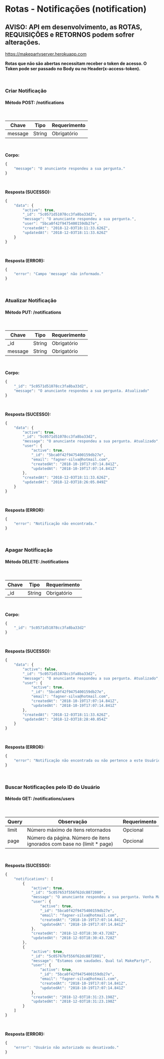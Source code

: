 # Rotas - Notificações (notification)

## AVISO: API em desenvolvimento, as ROTAS, REQUISIÇÕES e RETORNOS podem sofrer alterações.

<https://makepartyserver.herokuapp.com>

**Rotas que não são abertas necessitam receber o token de acesso. O Token pode ser passado no Body ou no Header(x-access-token).**

<br>

### Criar Notificação

#### Método **POST: /notifications**

<br>

Chave   | Tipo   | Requerimento
------- | ------ | ------------
message | String | Obrigatório

<br>

**Corpo:**

```javascript
{
    "message": "O anunciante respondeu a sua pergunta."
}
```

<br>

**Resposta (SUCESSO):**

```javascript
{
    "data": {
        "active": true,
        "_id": "5c0571d51078cc3fa8ba33d2",
        "message": "O anunciante respondeu a sua pergunta.",
        "user": "5bca0f42f9475400159db27e",
        "createdAt": "2018-12-03T18:11:33.626Z",
        "updatedAt": "2018-12-03T18:11:33.626Z"
    }
}
```

<br>

**Resposta (ERROR):**

```javascript
{
    "error": "Campo 'message' não informado."
}
```

<br>

### Atualizar Notificação

#### Método **PUT: /notifications**

<br>

Chave   | Tipo   | Requerimento
------- | ------ | ------------
_id     | String | Obrigatório
message | String | Obrigatório

<br>

**Corpo:**

```javascript
{
    "_id": "5c0571d51078cc3fa8ba33d2",
    "message": "O anunciante respondeu a sua pergunta. Atualizado"
}
```

<br>

**Resposta (SUCESSO):**

```javascript
{
    "data": {
        "active": true,
        "_id": "5c0571d51078cc3fa8ba33d2",
        "message": "O anunciante respondeu a sua pergunta. Atualizado",
        "user": {
            "active": true,
            "_id": "5bca0f42f9475400159db27e",
            "email": "fagner-silva@hotmail.com",
            "createdAt": "2018-10-19T17:07:14.841Z",
            "updatedAt": "2018-10-19T17:07:14.841Z"
        },
        "createdAt": "2018-12-03T18:11:33.626Z",
        "updatedAt": "2018-12-03T18:26:05.049Z"
    }
}
```

<br>

**Resposta (ERROR):**

```javascript
{
    "error": "Notificação não encontrada."
}
```

<br>

### Apagar Notificação

#### Método **DELETE: /notifications**

<br>

Chave | Tipo   | Requerimento
----- | ------ | ------------
_id   | String | Obrigatório

<br>

**Corpo:**

```javascript
{
    "_id": "5c0571d51078cc3fa8ba33d2"
}
```

<br>

**Resposta (SUCESSO):**

```javascript
{
    "data": {
        "active": false,
        "_id": "5c0571d51078cc3fa8ba33d2",
        "message": "O anunciante respondeu a sua pergunta. Atualizado",
        "user": {
            "active": true,
            "_id": "5bca0f42f9475400159db27e",
            "email": "fagner-silva@hotmail.com",
            "createdAt": "2018-10-19T17:07:14.841Z",
            "updatedAt": "2018-10-19T17:07:14.841Z"
        },
        "createdAt": "2018-12-03T18:11:33.626Z",
        "updatedAt": "2018-12-03T18:28:40.054Z"
    }
}
```

<br>

**Resposta (ERROR):**

```javascript
{
    "error": "Notificação não encontrada ou não pertence a este Usuário."
}
```

<br>

### Buscar Notificações pelo ID do Usuário

#### Método **GET: /notifications/users**

<br>

Query | Observação                                                             | Requerimento
----- | ---------------------------------------------------------------------- | ------------
limit | Número máximo de itens retornados                                      | Opcional
page  | Número da página. Número de itens ignorados com base no (limit * page) | Opcional

<br>

**Resposta (SUCESSO):**

```javascript
{
    "notifications": [
        {
            "active": true,
            "_id": "5c057653f556f62dc8872080",
            "message": "O anunciante respondeu a sua pergunta. Venha MakeParty.",
            "user": {
                "active": true,
                "_id": "5bca0f42f9475400159db27e",
                "email": "fagner-silva@hotmail.com",
                "createdAt": "2018-10-19T17:07:14.841Z",
                "updatedAt": "2018-10-19T17:07:14.841Z"
            },
            "createdAt": "2018-12-03T18:30:43.728Z",
            "updatedAt": "2018-12-03T18:30:43.728Z"
        },
        {
            "active": true,
            "_id": "5c05767bf556f62dc8872081",
            "message": "Estamos com saudades. Qual tal MakeParty?",
            "user": {
                "active": true,
                "_id": "5bca0f42f9475400159db27e",
                "email": "fagner-silva@hotmail.com",
                "createdAt": "2018-10-19T17:07:14.841Z",
                "updatedAt": "2018-10-19T17:07:14.841Z"
            },
            "createdAt": "2018-12-03T18:31:23.198Z",
            "updatedAt": "2018-12-03T18:31:23.198Z"
        }
    ]
}
```

<br>

**Resposta (ERROR):**

```javascript
{
    "error": "Usuário não autorizado ou desativado."
}
```

<br>

